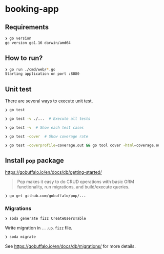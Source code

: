 # booking-app

## Requirements

```bash
❯ go version
go version go1.16 darwin/amd64
```

## How to run?

```bash
❯ go run ./cmd/web/*.go
Starting application on port :8080
```

## Unit test

There are several ways to execute unit test.

```bash
❯ go test

❯ go test -v ./...  # Execute all tests

❯ go test -v  # Show each test cases

❯ go test -cover  # Show coverage rate

❯ go test -coverprofile=coverage.out && go tool cover -html=coverage.out  # Show covered lines with html file on browser
```

## Install `pop` package

https://gobuffalo.io/en/docs/db/getting-started/

> Pop makes it easy to do CRUD operations with basic ORM functionality, run migrations, and build/execute queries.

```bash
❯ go get github.com/gobuffalo/pop/...
```

### Migrations

```bash
❯ soda generate fizz CreateUsersTable
```

Write migration in `...up.fizz` file.

```bash
❯ soda migrate
```

See https://gobuffalo.io/en/docs/db/migrations/ for more details.
